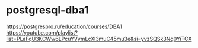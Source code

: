 # postgresql-dba1
https://postgrespro.ru/education/courses/DBA1
https://youtube.com/playlist?list=PLaFqU3KCWw6LPcuYVymLcXl3muC45mu3e&si=yvzSQSk3Nq0YiTCX
